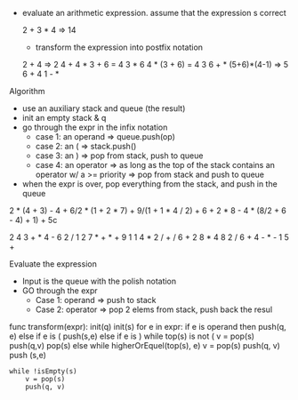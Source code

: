 - evaluate an arithmetic expression. assume that the expression s correct

    2 + 3 * 4 => 14

    - transform the expression into postfix notation

    2 + 4 => 2 4 +
    4 * 3 + 6  = 4 3 * 6
    4 * (3 + 6) = 4 3 6 + *
    (5+6)*(4-1) => 5 6 + 4 1 - *

Algorithm
- use an auxiliary stack and queue (the result)
- init an empty stack & q
- go through the expr in the infix notation
    - case 1: an operand => queue.push(op)
    - case 2: an ( => stack.push()
    - case 3: an ) => pop from stack, push to queue
    - case 4: an operator => as long as the top of the stack contains an operator w/ a >= priority => pop from stack and push to queue
- when the expr is over, pop everything from the stack, and push in the queue


2 * (4 + 3) - 4 + 6/2 * (1 + 2 * 7) + 9/(1 + 1 * 4 / 2) + 6 + 2 * 8 - 4 * (8/2 + 6 - 4) + 1) + 5c

2 4 3 + * 4 - 6 2 /  1 2 7 * + * + 9 1 1 4 * 2 /  + / 6 + 2 8 * 4 8 2 / 6 + 4 - * - 1 5 +  

Evaluate the expression
- Input is the queue with the polish notation
- GO through the expr
    - Case 1: operand => push to stack
    - Case 2: operator => pop 2 elems from stack, push back the resul

func transform(expr):
    init(q)
    init(s)
    for e in expr:
        if e is operand then
            push(q, e)
        else if e is (
            push(s,e)
        else if e is )
            while top(s) is not (
                v = pop(s)
                push(q,v)
            pop(s)
        else
            while higherOrEquel(top(s), e)
                v = pop(s)
                push(q, v)
            push (s,e)

    while !isEmpty(s)
        v = pop(s)
        push(q, v)

